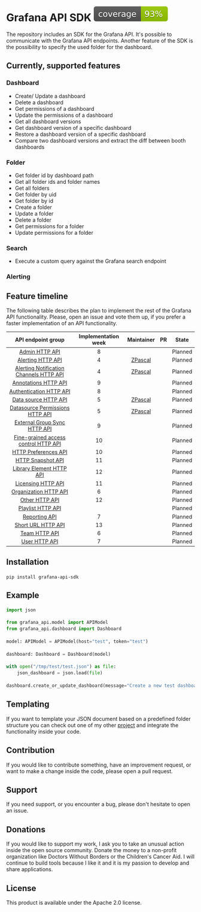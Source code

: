 # Grafana API SDK ![Coverage report](https://github.com/ZPascal/grafana_api_sdk/blob/main/docs/coverage.svg)
The repository includes an SDK for the Grafana API. It's possible to communicate with the Grafana API endpoints. Another feature of the SDK is the possibility to specify the used folder for the dashboard.

## Currently, supported features

### Dashboard
- Create/ Update a dashboard 
- Delete a dashboard
- Get permissions of a dashboard
- Update the permissions of a dashboard
- Get all dashboard versions
- Get dashboard version of a specific dashboard
- Restore a dashboard version of a specific dashboard
- Compare two dashboard versions and extract the diff between booth dashboards

### Folder
- Get folder id by dashboard path
- Get all folder ids and folder names 
- Get all folders
- Get folder by uid
- Get folder by id
- Create a folder
- Update a folder
- Delete a folder
- Get permissions for a folder
- Update permissions for a folder

### Search
- Execute a custom query against the Grafana search endpoint

### Alerting

## Feature timeline

The following table describes the plan to implement the rest of the Grafana API functionality. Please, open an issue and vote them up, if you prefer a faster implementation of an API functionality.

| API endpoint group | Implementation week | Maintainer | PR | State |
|:------------------:|:-------------------:|:----------:|:--:|:-----:|
| [Admin HTTP API](https://grafana.com/docs/grafana/latest/http_api/admin/) | 8 |            |    | Planned |
| [Alerting HTTP API](https://grafana.com/docs/grafana/latest/http_api/alerting/)  | 4 | [ZPascal](https://github.com/ZPascal) |  | Planned |
| [Alerting Notification Channels HTTP API](https://grafana.com/docs/grafana/latest/http_api/alerting_notification_channels/) | 4 | [ZPascal](https://github.com/ZPascal) |    | Planned |
| [Annotations HTTP API](https://grafana.com/docs/grafana/latest/http_api/annotations/) | 9 |            |    | Planned |
| [Authentication HTTP API](https://grafana.com/docs/grafana/latest/http_api/auth/) | 8 |            |    | Planned |
| [Data source HTTP API](https://grafana.com/docs/grafana/latest/http_api/data_source/) | 5 | [ZPascal](https://github.com/ZPascal) |    | Planned |
| [Datasource Permissions HTTP API](https://grafana.com/docs/grafana/latest/http_api/datasource_permissions/) | 5 | [ZPascal](https://github.com/ZPascal) |    | Planned |
| [External Group Sync HTTP API](https://grafana.com/docs/grafana/latest/http_api/external_group_sync/) | 9 |            |    | Planned |
| [Fine-grained access control HTTP API](https://grafana.com/docs/grafana/latest/http_api/access_control/) | 10 |            |    | Planned |
| [HTTP Preferences API](https://grafana.com/docs/grafana/latest/http_api/preferences/) | 10 |            |    | Planned |
| [HTTP Snapshot API](https://grafana.com/docs/grafana/latest/http_api/snapshot/) | 11 |            |    | Planned |
| [Library Element HTTP API](https://grafana.com/docs/grafana/latest/http_api/library_element/) | 12 |            |    | Planned |
| [Licensing HTTP API](https://grafana.com/docs/grafana/latest/http_api/licensing/) | 11 |            |    | Planned |
| [Organization HTTP API](https://grafana.com/docs/grafana/latest/http_api/org/) | 6 |            |    | Planned |
| [Other HTTP API](https://grafana.com/docs/grafana/latest/http_api/other/) | 12 |            |    | Planned |
| [Playlist HTTP API](https://grafana.com/docs/grafana/latest/http_api/playlist/) |                      |            |    | Planned |
| [Reporting API](https://grafana.com/docs/grafana/latest/http_api/reporting/) | 7 |            |    | Planned |
| [Short URL HTTP API](https://grafana.com/docs/grafana/latest/http_api/short_url/) | 13 |            |    | Planned |
| [Team HTTP API](https://grafana.com/docs/grafana/latest/http_api/team/) | 6 |            |    | Planned |
| [User HTTP API](https://grafana.com/docs/grafana/latest/http_api/user/) | 7 |            |    | Planned |

## Installation

`pip install grafana-api-sdk`

## Example

```python
import json

from grafana_api.model import APIModel
from grafana_api.dashboard import Dashboard

model: APIModel = APIModel(host="test", token="test")

dashboard: Dashboard = Dashboard(model)

with open("/tmp/test/test.json") as file:
    json_dashboard = json.load(file)

dashboard.create_or_update_dashboard(message="Create a new test dashboard", dashboard_json=json_dashboard, dashboard_path="test")
```

## Templating
If you want to template your JSON document based on a predefined folder structure you can check out one of my other [project](https://github.com/ZPascal/grafana_dashboard_templater) and integrate the functionality inside your code.

## Contribution
If you would like to contribute something, have an improvement request, or want to make a change inside the code, please open a pull request.

## Support
If you need support, or you encounter a bug, please don't hesitate to open an issue.

## Donations
If you would like to support my work, I ask you to take an unusual action inside the open source community. Donate the money to a non-profit organization like Doctors Without Borders or the Children's Cancer Aid. I will continue to build tools because I like it and it is my passion to develop and share applications.

## License
This product is available under the Apache 2.0 license.